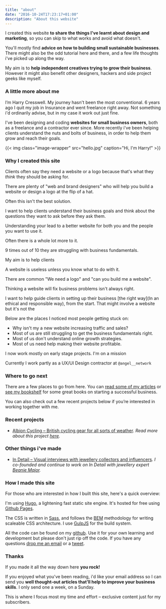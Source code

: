 ```yaml
---
title: "about"
date: "2016-10-24T17:23:17+01:00"
description: "About this website"
---
```


I created this website **to share the things I've learnt about design and marketing**, so you can skip to what works and avoid what doesn't.

You'll mostly find **advice on how to building small sustainable businesses**. There might also be the odd tutorial here and there, and a few life thoughts i've picked up along the way.

My aim is to **help independent creatives trying to grow their business**. However it might also benefit other designers, hackers and side project geeks like myself.


### A little more about me

I’m Harry Cresswell. My journey hasn't been the most conventional. 6 years ago I quit my job in Insurance and went freelance right away. Not something i'd ordinarily advise, but in my case it work out just fine.

I've been designing and coding **websites for small business owners**, both as a freelance and a contractor ever since. More recently i've been helping clients understand the nuts and bolts of business, in order to help them grow and reach their goals.

{{< img class="image-wrapper" src="hello.jpg" caption="Hi, I'm Harry!" >}}


### Why I created this site

Clients often say they need a website or a logo because that's what they *think* they should be asking for.

There are plenty of "web and brand designers"  who will help you build a website or design a logo at the flip of a hat.

Often this isn't the best solution.

I want to help clients understand their business goals and think about the questions they want to ask before they ask them.

Understanding your lead to a better website for both you and the people you want to use it.

Often there is a whole lot more to it.

9 times out of 10 they are struggling with business fundamentals.

My aim is to help clients

A website is useless unless you know what to do with it.


There are common "We need a logo" and "can you build me a website".

 Thinking a website will fix business problems isn't always right.



I want to help guide clients in setting up their business [the right way](In an ethical and responsible way), from the start. That might involve a website but it's not the


Below are the places I noticed most people getting stuck on:

- Why isn't my a new website increasing traffic and sales?
- Most of us are still struggling to get the business fundamentals right.
- Most of us don't understand online growth strategies.
- Most of us need help making their website profitable.

I now work mostly on early stage projects. I'm on a mission



Currently I work partly as a UX/UI Design contractor at `@angel__network`





### Where to go next

There are a few places to go from here. You can [read some of my articles](http://localhost:1313/articles/) or [see my bookshelf](http://localhost:1313/reading-list/) for some great books on starting a successful business.

You can also check out a few recent projects below if you’re interested in working together with me.

### Recent projects

- [Albion Cycling – British cycling gear for all sorts of weather](http://www.albioncycling.com/). *Read more about this project [here](Http://www.com).*


### Other things i've made

- [In Detail – Visual interviews with jewellery collectors and influencers](https://indtl.com/). *I co-founded and continue to work on In Detail with jewellery expert [Beanie Major](http://blake-ldn.com/journal/2016/11/8/blake-woman-beanie-major).*


### How I made this site

For those who are interested in how I built this site, here's a quick overview:

I'm using [Hugo](https://gohugo.io/), a lightening fast static site engine. It's hosted for free using [Github Pages](https://pages.github.com/).

The CSS is written in [Sass](http://sass-lang.com/), and follows the [BEM](https://css-tricks.com/bem-101/) methodology for writing scaleable CSS architecture. I use [GulpJS](http://gulpjs.com/) for the build system.

All the code can be found on my [github](https://github.com/harrycresswell/hc). Use it for your own learning and development but please don't just rip off the code. If you have any questions [drop me an email](mailto:studio@harrycresswell.com) or a [tweet](https://twitter.com/harrycresswell).

### Thanks

If you made it all the way down here **you rock!**

If you enjoyed what you've been reading, i'd like your email address so I can send you **well thought-out articles that’ll help to improve your business skills**. I only send one a week, on a Sunday.

This is where I focus most my time and effort – exclusive content just for my subscribers.

